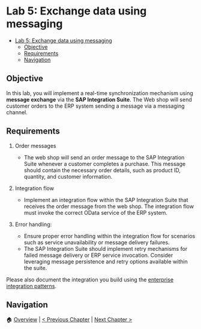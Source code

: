 # Lab 5: Exchange data using messaging

<!--toc:start-->

- [Lab 5: Exchange data using messaging](#lab-5-exchange-data-using-messaging)
  - [Objective](#objective)
  - [Requirements](#requirements)
  - [Navigation](#navigation)
  <!--toc:end-->

## Objective

In this lab, you will implement a real-time synchronization mechanism using
**message exchange** via the **SAP Integration Suite**. The Web shop will send
customer orders to the ERP system sending a message via a messaging channel.

## Requirements

1. Order messages

   - The web shop will send an order message to the SAP Integration Suite
     whenever a customer completes a purchase. This message should contain the
     necessary order details, such as product ID, quantity, and customer
     information.

2. Integration flow

   - Implement an integration flow within the SAP Integration Suite that
     receives the order message from the web shop. The integration flow must
     invoke the correct OData service of the ERP system.

3. Error handling:

   - Ensure proper error handling within the integration flow for scenarios
     such as service unavailability or message delivery failures.
   - The SAP Integration Suite should implement retry mechanisms for failed
     message delivery or ERP service invocation. Consider leveraging message
     persistence and retry options available within the suite.

Please also document the integration you build using the [enterprise
integration patterns](../lectures/enterprise-integration-patterns-details.md).

## Navigation

🏠 [Overview](../README.md) | [< Previous Chapter](./rpc.md) | [Next
Chapter >](./integration-patterns-lab.md)
